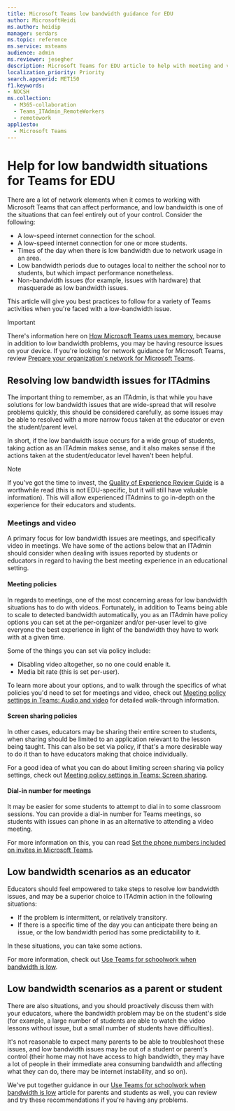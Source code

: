 ```yaml
---
title: Microsoft Teams low bandwidth guidance for EDU
author: MicrosoftHeidi
ms.author: heidip
manager: serdars
ms.topic: reference
ms.service: msteams
audience: admin
ms.reviewer: jesegher
description: Microsoft Teams for EDU article to help with meeting and video issues relating to low bandwidth. Whether you are a parent, an educator, or an ITAdmin, you have options to improve the experience with Teams.
localization_priority: Priority
search.appverid: MET150
f1.keywords:
- NOCSH
ms.collection: 
  - M365-collaboration
  - Teams_ITAdmin_RemoteWorkers
  - remotework
appliesto: 
  - Microsoft Teams
---
```


# Help for low bandwidth situations for Teams for EDU

There are a lot of network elements when it comes to working with Microsoft Teams that can affect performance, and low bandwidth is one of the situations that can feel entirely out of your control. Consider the following:

- A low-speed internet connection for the school.
- A low-speed internet connection for one or more students.
- Times of the day when there is low bandwidth due to network usage in an area.
- Low bandwidth periods due to outages local to neither the school nor to students, but which impact performance nonetheless.
- Non-bandwidth issues (for example, issues with hardware) that masquerade as low bandwidth issues.

This article will give you best practices to follow for a variety of Teams activities when you're faced with a low-bandwidth issue.

> [!IMPORTANT]
> There's information here on [How Microsoft Teams uses memory](teams-memory-usage-perf.md), because in addition to low bandwidth problems, you may be having resource issues on your device. If you're looking for network guidance for Microsoft Teams, review [Prepare your organization's network for Microsoft Teams](prepare-network.md).

## Resolving low bandwidth issues for ITAdmins

The important thing to remember, as an ITAdmin, is that while you have solutions for low bandwidth issues that are wide-spread that will resolve problems quickly, this should be considered carefully, as some issues may be able to resolved with a more narrow focus taken at the educator or even the student/parent level.

In short, if the low bandwidth issue occurs for a wide group of students, taking action as an ITAdmin makes sense, and it also makes sense if the actions taken at the student/educator level haven't been helpful.

> [!NOTE]
> If you've got the time to invest, the [Quality of Experience Review Guide](quality-of-experience-review-guide.md) is a worthwhile read (this is not EDU-specific, but it will still have valuable information). This will allow experienced ITAdmins to go in-depth on the experience for their educators and students.

### Meetings and video

A primary focus for low bandwidth issues are meetings, and specifically video in meetings. We have some of the actions below that an ITAdmin should consider when dealing with issues reported by students or educators in regard to having the best meeting experience in an educational setting.

#### Meeting policies

In regards to meetings, one of the most concerning areas for low bandwidth situations has to do with videos. Fortunately, in addition to Teams being able to scale to detected bandwidth automatically, you as an ITAdmin have policy options you can set at the per-organizer and/or per-user level to give everyone the best experience in light of the bandwidth they have to work with at a given time.

Some of the things you can set via policy include:

- Disabling video altogether, so no one could enable it.
- Media bit rate (this is set per-user).

To learn more about your options, and to walk through the specifics of what policies you'd need to set for meetings and video, check out [Meeting policy settings in Teams: Audio and video](./meeting-policies-in-teams.md#meeting-policy-settings---audio--video) for detailed walk-through information.

#### Screen sharing policies

In other cases, educators may be sharing their entire screen to students, when sharing should be limited to an application relevant to the lesson being taught. This can also be set via policy, if that's a more desirable way to do it than to have educators making that choice individually.

For a good idea of what you can do about limiting screen sharing via policy settings, check out [Meeting policy settings in Teams: Screen sharing](./meeting-policies-in-teams.md#meeting-policy-settings---audio--video).

#### Dial-in number for meetings

It may be easier for some students to attempt to dial in to some classroom sessions. You can provide a dial-in number for Teams meetings, so students with issues can phone in as an alternative to attending a video meeting.

For more information on this, you can read [Set the phone numbers included on invites in Microsoft Teams](set-the-phone-numbers-included-on-invites-in-teams.md).

## Low bandwidth scenarios as an educator

Educators should feel empowered to take steps to resolve low bandwidth issues, and may be a superior choice to ITAdmin action in the following situations:

- If the problem is intermittent, or relatively transitory.
- If there is a specific time of the day you can anticipate there being an issue, or the low bandwidth period has some predictability to it.

In these situations, you can take some actions.

For more information, check out [Use Teams for schoolwork when bandwidth is low](https://support.office.com/article/use-teams-for-schoolwork-when-bandwidth-is-low-5c5675f7-1b55-471a-9daa-ec1e6df38262).

## Low bandwidth scenarios as a parent or student

There are also situations, and you should proactively discuss them with your educators, where the bandwidth problem may be on the student's side (for example, a large number of students are able to watch the video lessons without issue, but a small number of students have difficulties).

It's not reasonable to expect many parents to be able to troubleshoot these issues, and low bandwidth issues may be out of a student or parent's control (their home may not have access to high bandwidth, they may have a lot of people in their immediate area consuming bandwidth and affecting what they can do, there may be internet instability, and so on).

We've put together guidance in our [Use Teams for schoolwork when bandwidth is low](https://support.office.com/article/use-teams-for-schoolwork-when-bandwidth-is-low-5c5675f7-1b55-471a-9daa-ec1e6df38262) article for parents and students as well, you can review and try these recommendations if you're having any problems.